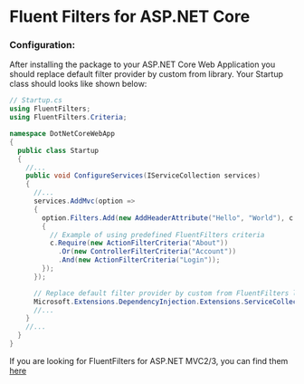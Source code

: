 # Fluent Filters for ASP.NET Core

### Configuration:
After installing the package to your ASP.NET Core Web Application you should replace default filter provider by custom from library. Your Startup class should looks like shown below:
```csharp
// Startup.cs
using FluentFilters;
using FluentFilters.Criteria;

namespace DotNetCoreWebApp
{
  public class Startup
  {
    //...
    public void ConfigureServices(IServiceCollection services)
    {
      //...
      services.AddMvc(option =>
      {
        option.Filters.Add(new AddHeaderAttribute("Hello", "World"), c =>
        {
          // Example of using predefined FluentFilters criteria
          c.Require(new ActionFilterCriteria("About"))
            .Or(new ControllerFilterCriteria("Account"))
            .And(new ActionFilterCriteria("Login"));
        });
      });

      // Replace default filter provider by custom from FluentFilters library
      Microsoft.Extensions.DependencyInjection.Extensions.ServiceCollectionExtensions.Replace(services, ServiceDescriptor.Singleton<IFilterProvider, FluentFilterFilterProvider>());
      //...
    }
    //...
  }
}
```

If you are looking for FluentFilters for ASP.NET MVC2/3, you can find them [here](http://fluentfilters.codeplex.com/)